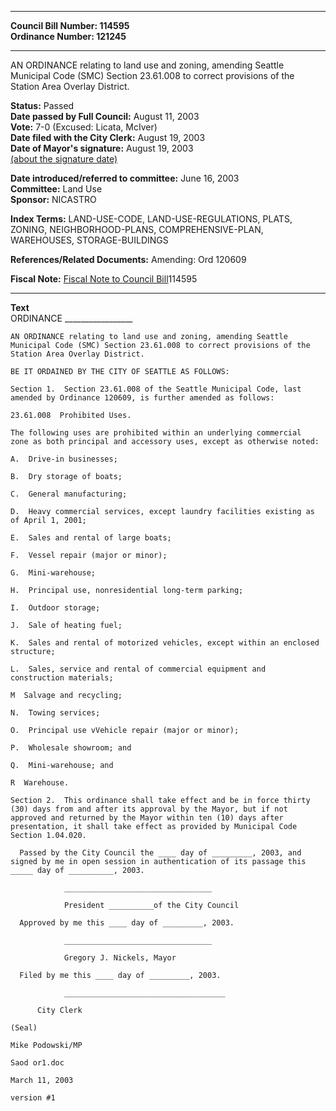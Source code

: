 * * * * *  
  
**Council Bill Number: [](#h0)[](#h2)114595**   
**Ordinance Number: 121245**  
  
* * * * *  
  
AN ORDINANCE relating to land use and zoning, amending Seattle Municipal Code (SMC) Section 23.61.008 to correct provisions of the Station Area Overlay District.  
  
**Status:** Passed   
**Date passed by Full Council:** August 11, 2003   
**Vote:** 7-0 (Excused: Licata, McIver)   
**Date filed with the City Clerk:** August 19, 2003   
**Date of Mayor's signature:** August 19, 2003   
[(about the signature date)](/~public/approvaldate.htm)   
  
  
**Date introduced/referred to committee:** June 16, 2003   
**Committee:** Land Use   
**Sponsor:** NICASTRO   
  
**Index Terms:** LAND-USE-CODE, LAND-USE-REGULATIONS, PLATS, ZONING, NEIGHBORHOOD-PLANS, COMPREHENSIVE-PLAN, WAREHOUSES, STORAGE-BUILDINGS  
  
**References/Related Documents:** Amending: Ord 120609  
  
**Fiscal Note:** [Fiscal Note to Council Bill](http://clerk.seattle.gov/~public/fnote/114595.htm)[](#h1)[](#h3)114595  
  
* * * * *  
  
**Text**  
    ORDINANCE _________________  
  
    AN ORDINANCE relating to land use and zoning, amending Seattle  
    Municipal Code (SMC) Section 23.61.008 to correct provisions of the  
    Station Area Overlay District.  
  
    BE IT ORDAINED BY THE CITY OF SEATTLE AS FOLLOWS:  
  
    Section 1.  Section 23.61.008 of the Seattle Municipal Code, last  
    amended by Ordinance 120609, is further amended as follows:  
  
    23.61.008  Prohibited Uses.  
  
    The following uses are prohibited within an underlying commercial  
    zone as both principal and accessory uses, except as otherwise noted:  
  
    A.  Drive-in businesses;  
  
    B.  Dry storage of boats;  
  
    C.  General manufacturing;  
  
    D.  Heavy commercial services, except laundry facilities existing as  
    of April 1, 2001;  
  
    E.  Sales and rental of large boats;  
  
    F.  Vessel repair (major or minor);  
  
    G.  Mini-warehouse;  
  
    H.  Principal use, nonresidential long-term parking;  
  
    I.  Outdoor storage;  
  
    J.  Sale of heating fuel;  
  
    K.  Sales and rental of motorized vehicles, except within an enclosed  
    structure;  
  
    L.  Sales, service and rental of commercial equipment and  
    construction materials;  
  
    M  Salvage and recycling;  
  
    N.  Towing services;  
  
    O.  Principal use vVehicle repair (major or minor);  
  
    P.  Wholesale showroom; and  
  
    Q.  Mini-warehouse; and  
  
    R  Warehouse.  
  
    Section 2.  This ordinance shall take effect and be in force thirty  
    (30) days from and after its approval by the Mayor, but if not  
    approved and returned by the Mayor within ten (10) days after  
    presentation, it shall take effect as provided by Municipal Code  
    Section 1.04.020.  
  
      Passed by the City Council the ____ day of _________, 2003, and  
    signed by me in open session in authentication of its passage this  
    _____ day of __________, 2003.  
  
                _________________________________  
  
                President __________of the City Council  
  
      Approved by me this ____ day of _________, 2003.  
  
                _________________________________  
  
                Gregory J. Nickels, Mayor  
  
      Filed by me this ____ day of _________, 2003.  
  
                ____________________________________  
  
          City Clerk  
  
    (Seal)  
  
    Mike Podowski/MP  
  
    Saod or1.doc  
  
    March 11, 2003  
  
    version #1  
